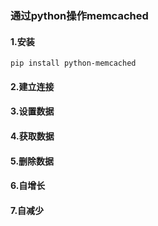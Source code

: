 ### 通过python操作memcached

#### 1.安装

```
pip install python-memcached
```

#### 2.建立连接

#### 3.设置数据

#### 4.获取数据

#### 5.删除数据

#### 6.自增长

#### 7.自减少



